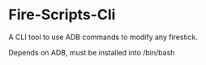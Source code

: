 # Fire-Scripts-Cli
A CLI tool to use ADB commands to modify any firestick.

Depends on ADB, must be installed into /bin/bash
